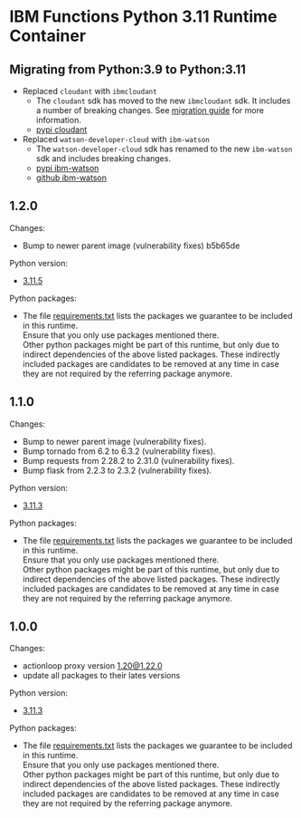 # IBM Functions Python 3.11 Runtime Container

## Migrating from Python:3.9 to Python:3.11
  - Replaced `cloudant` with `ibmcloudant`  
    - The `cloudant` sdk has moved to the new `ibmcloudant` sdk. It includes a number of breaking changes. See [migration guide](https://github.com/cloudant/python-cloudant/blob/master/MIGRATION.md) for more information.
    - [pypi cloudant](https://pypi.org/project/cloudant/)
  - Replaced `watson-developer-cloud` with `ibm-watson`
    - The `watson-developer-cloud` sdk has renamed to the new `ibm-watson` sdk and includes breaking changes.
    - [pypi ibm-watson](https://pypi.org/project/ibm-watson/)
    - [github ibm-watson](https://github.com/watson-developer-cloud/python-sdk)

## 1.2.0
Changes:
  - Bump to newer parent image (vulnerability fixes) b5b65de

Python version:
  - [3.11.5](https://www.python.org/downloads/release/python-3115/)

Python packages:
  - The file [requirements.txt](requirements.txt) lists the packages we guarantee to be included in this runtime.<br/>
    Ensure that you only use packages mentioned there.<br/>
    Other python packages might be part of this runtime, but only due to indirect dependencies of the above listed packages. These indirectly included packages are candidates to be removed at any time in case they are not required by the referring package anymore.

## 1.1.0
Changes:
  - Bump to newer parent image (vulnerability fixes).
  - Bump tornado from 6.2 to 6.3.2 (vulnerability fixes).
  - Bump requests from 2.28.2 to 2.31.0 (vulnerability fixes).
  - Bump flask from 2.2.3 to 2.3.2 (vulnerability fixes).

Python version:
  - [3.11.3](https://www.python.org/downloads/release/python-3113/)

Python packages:
  - The file [requirements.txt](requirements.txt) lists the packages we guarantee to be included in this runtime.<br/>
    Ensure that you only use packages mentioned there.<br/>
    Other python packages might be part of this runtime, but only due to indirect dependencies of the above listed packages. These indirectly included packages are candidates to be removed at any time in case they are not required by the referring package anymore.

## 1.0.0
Changes:
 - actionloop proxy version 1.20@1.22.0
  - update all packages to their lates versions 

Python version:
  - [3.11.3](https://www.python.org/downloads/release/python-3113/)

Python packages:
  - The file [requirements.txt](requirements.txt) lists the packages we guarantee to be included in this runtime.<br/>
    Ensure that you only use packages mentioned there.<br/>
    Other python packages might be part of this runtime, but only due to indirect dependencies of the above listed packages. These indirectly included packages are candidates to be removed at any time in case they are not required by the referring package anymore.
